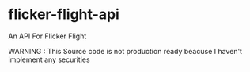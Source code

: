 # flicker-flight-api
An API For Flicker Flight

WARNING : This Source code is not production ready beacuse I haven't implement any securities
